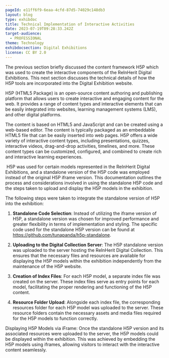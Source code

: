 ```yaml
---
pageId: e11ff6f9-6eaa-4cfd-87d5-74029c148db3
layout: blog
type: exhibdoc
title: Technical Implementation of Interactive Activities
date: 2023-07-19T09:28:33.242Z
target-audience:
  - PROFESSIONAL
theme: Technology
exhibdocsection: Digital Exhibitions
license: CC BY 2.0
---
```

The previous section briefly discussed the content framework H5P which was used to create the interactive components of the ReInHerit Digital Exhibitions. This next section discusses the technical details of how the H5P tools are incorporated into the Digital Exhibition website.

H5P (HTML5 Package) is an open-source content authoring and publishing platform that allows users to create interactive and engaging content for the web. It provides a range of content types and interactive elements that can be easily integrated into websites, learning management systems (LMS), and other digital platforms.

The content is based on HTML5 and JavaScript and can be created using a web-based editor. The content is typically packaged as an embeddable HTML5 file that can be easily inserted into web pages. H5P offers a wide variety of interactive content types, including presentations, quizzes, interactive videos, drag-and-drop activities, timelines, and more. These content types can be customized, configured, and combined to create rich and interactive learning experiences.

 H5P was used for certain models represented in the ReInHerit Digital Exhibitions, and a standalone version of the H5P code was employed instead of the original H5P iframe version. This documentation outlines the process and considerations involved in using the standalone H5P code and the steps taken to upload and display the H5P models in the exhibition.  

The following steps were taken to integrate the standalone version of H5P into the exhibition:

1. **Standalone Code Selection**: Instead of utilizing the iframe version of H5P, a standalone version was chosen for improved performance and greater flexibility in terms of implementation and styling. The specific code used for the standalone H5P version can be found at https://github.com/tunapanda/h5p-standalone.

2. **Uploading to the Digital Collection Server**: The H5P standalone version was uploaded to the server hosting the ReInHerit Digital Collection. This ensures that the necessary files and resources are available for displaying the H5P models within the exhibition independently from the maintenance of the H5P website.

3. **Creation of Index Files**: For each H5P model, a separate index file was created on the server. These index files serve as entry points for each model, facilitating the proper rendering and functioning of the H5P content.

4. **Resource Folder Upload**: Alongside each index file, the corresponding resources folder for each H5P model was uploaded to the server. These resource folders contain the necessary assets and media files required for the H5P models to function correctly.

Displaying H5P Models via iFrame: Once the standalone H5P version and its associated resources were uploaded to the server, the H5P models could be displayed within the exhibition. This was achieved by embedding the H5P models using iframes, allowing visitors to interact with the interactive content seamlessly.
